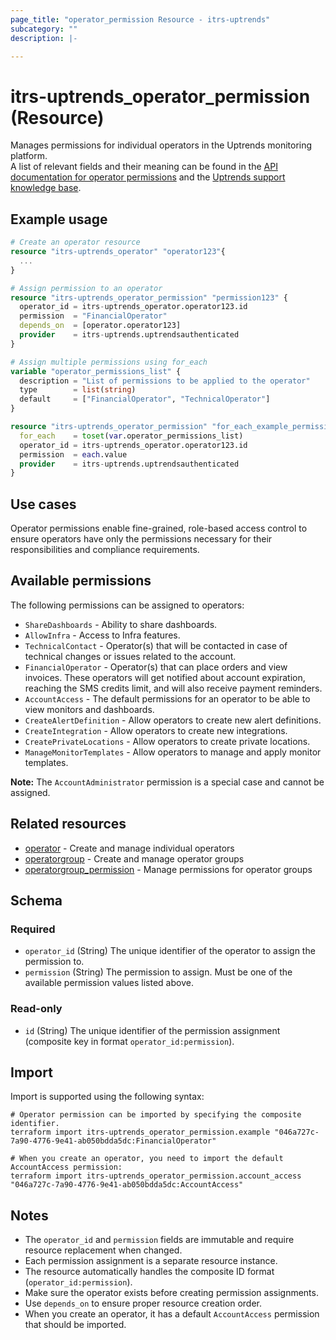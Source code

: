 ```yaml
---
page_title: "operator_permission Resource - itrs-uptrends"
subcategory: ""
description: |-

---
```


# itrs-uptrends_operator_permission (Resource)
  Manages permissions for individual operators in the Uptrends monitoring platform.  
  A list of relevant fields and their meaning can be found in the [API documentation for operator permissions](https://api.uptrends.com/v4/swagger/index.html?url=/v4/swagger/v1/swagger.json#/Operator) and the [Uptrends support knowledge base](https://www.uptrends.com/support/kb/account/users/operators/operator-permissions).

## Example usage

```terraform
# Create an operator resource
resource "itrs-uptrends_operator" "operator123"{
  ...
}

# Assign permission to an operator
resource "itrs-uptrends_operator_permission" "permission123" {
  operator_id = itrs-uptrends_operator.operator123.id
  permission  = "FinancialOperator"
  depends_on  = [operator.operator123]
  provider    = itrs-uptrends.uptrendsauthenticated
}

# Assign multiple permissions using for_each
variable "operator_permissions_list" {
  description = "List of permissions to be applied to the operator"
  type        = list(string)
  default     = ["FinancialOperator", "TechnicalOperator"]
}

resource "itrs-uptrends_operator_permission" "for_each_example_permissions" {
  for_each    = toset(var.operator_permissions_list)
  operator_id = itrs-uptrends_operator.operator123.id
  permission  = each.value
  provider    = itrs-uptrends.uptrendsauthenticated
}
```

## Use cases

Operator permissions enable fine-grained, role-based access control to ensure operators have only the permissions necessary for their responsibilities and compliance requirements.

## Available permissions

The following permissions can be assigned to operators:

- `ShareDashboards` - Ability to share dashboards.
- `AllowInfra` - Access to Infra features.
- `TechnicalContact` - Operator(s) that will be contacted in case of technical changes or issues related to the account.
- `FinancialOperator` - Operator(s) that can place orders and view invoices. These operators will get notified about account expiration, reaching the SMS credits limit, and will also receive payment reminders.
- `AccountAccess` - The default permissions for an operator to be able to view monitors and dashboards.
- `CreateAlertDefinition` - Allow operators to create new alert definitions.
- `CreateIntegration` - Allow operators to create new integrations.
- `CreatePrivateLocations` - Allow operators to create private locations.
- `ManageMonitorTemplates` - Allow operators to manage and apply monitor templates.

**Note:** The `AccountAdministrator` permission is a special case and cannot be assigned.

## Related resources

- [operator](operator.md) - Create and manage individual operators
- [operatorgroup](operatorgroup.md) - Create and manage operator groups
- [operatorgroup_permission](operatorgroup_permission.md) - Manage permissions for operator groups

## Schema

### Required

- `operator_id` (String) The unique identifier of the operator to assign the permission to.
- `permission` (String) The permission to assign. Must be one of the available permission values listed above.

### Read-only

- `id` (String) The unique identifier of the permission assignment (composite key in format `operator_id:permission`).

## Import

Import is supported using the following syntax:

```shell
# Operator permission can be imported by specifying the composite identifier.
terraform import itrs-uptrends_operator_permission.example "046a727c-7a90-4776-9e41-ab050bdda5dc:FinancialOperator"

# When you create an operator, you need to import the default AccountAccess permission:
terraform import itrs-uptrends_operator_permission.account_access "046a727c-7a90-4776-9e41-ab050bdda5dc:AccountAccess"
```

## Notes

- The `operator_id` and `permission` fields are immutable and require resource replacement when changed.
- Each permission assignment is a separate resource instance.
- The resource automatically handles the composite ID format (`operator_id:permission`).
- Make sure the operator exists before creating permission assignments.
- Use `depends_on` to ensure proper resource creation order.
- When you create an operator, it has a default `AccountAccess` permission that should be imported.